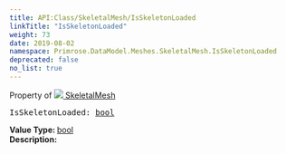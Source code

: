 ```yaml
---
title: API:Class/SkeletalMesh/IsSkeletonLoaded
linkTitle: "IsSkeletonLoaded"
weight: 73
date: 2019-08-02
namespace: Primrose.DataModel.Meshes.SkeletalMesh.IsSkeletonLoaded
deprecated: false
no_list: true
---
```

Property of <a href="/docs/api-reference/Class/SkeletalMesh"><img src="/icons/silk/skeletmesh.png"/>&nbsp;SkeletalMesh</a>
<pre class="method-declaration">
IsSkeletonLoaded: <a class="type" href="/docs/api-reference/System/Primitives#boolean">bool</a></pre>
<b>Value Type: </b>
<a class="type" href="/docs/api-reference/System/Primitives#boolean">bool</a>
<br/>
<b>Description: </b>